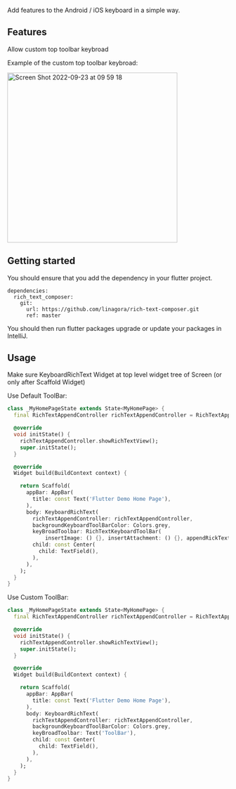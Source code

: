 Add features to the Android / iOS keyboard in a simple way.

## Features

Allow custom top toolbar keybroad

Example of the custom top toolbar keybroad:

<img width="387" alt="Screen Shot 2022-09-23 at 09 59 18" src="https://user-images.githubusercontent.com/107173849/191884470-5b9f8394-166e-4964-9af1-a5033902e3e6.png">


## Getting started

You should ensure that you add the dependency in your flutter project.
```
dependencies:
  rich_text_composer:
    git:
      url: https://github.com/linagora/rich-text-composer.git
      ref: master
 ```
You should then run flutter packages upgrade or update your packages in IntelliJ.

## Usage
Make sure KeyboardRichText Widget at top level widget tree of Screen (or only after Scaffold Widget)

Use Default ToolBar:

```dart
class _MyHomePageState extends State<MyHomePage> {
  final RichTextAppendController richTextAppendController = RichTextAppendController();

  @override
  void initState() {
    richTextAppendController.showRichTextView();
    super.initState();
  }

  @override
  Widget build(BuildContext context) {

    return Scaffold(
      appBar: AppBar(
        title: const Text('Flutter Demo Home Page'),
      ),
      body: KeyboardRichText(
        richTextAppendController: richTextAppendController,
        backgroundKeyboardToolBarColor: Colors.grey,
        keyBroadToolbar: RichTextKeyboardToolBar(
            insertImage: () {}, insertAttachment: () {}, appendRickText: () {}),
        child: const Center(
          child: TextField(),
        ),
      ),
    );
  }
}

```

Use Custom ToolBar:

```dart
class _MyHomePageState extends State<MyHomePage> {
  final RichTextAppendController richTextAppendController = RichTextAppendController();

  @override
  void initState() {
    richTextAppendController.showRichTextView();
    super.initState();
  }

  @override
  Widget build(BuildContext context) {

    return Scaffold(
      appBar: AppBar(
        title: const Text('Flutter Demo Home Page'),
      ),
      body: KeyboardRichText(
        richTextAppendController: richTextAppendController,
        backgroundKeyboardToolBarColor: Colors.grey,
        keyBroadToolbar: Text('ToolBar'),
        child: const Center(
          child: TextField(),
        ),
      ),
    );
  }
}

```
